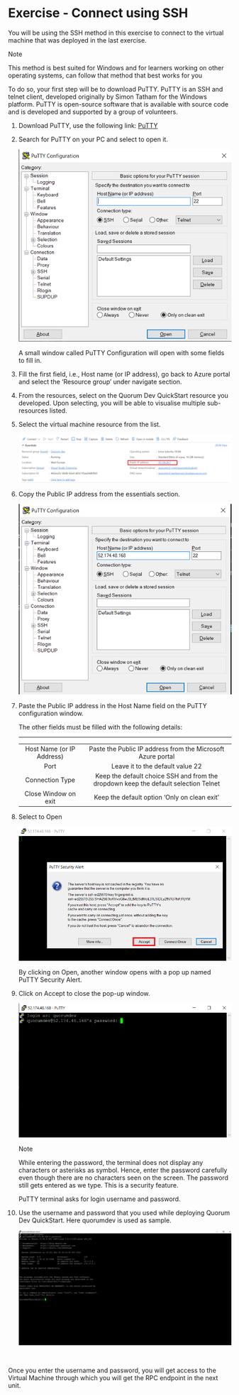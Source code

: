 # Exercise - Connect using SSH

You will be using the SSH method in this exercise to connect to the virtual machine that was deployed in the last exercise.

> [!Note]
>
>This method is best suited for Windows and for learners working on other operating systems, can follow that method that best works for you

To do so, your first step will be to download PuTTY. PuTTY is an SSH and telnet client, developed originally by Simon Tatham for the Windows platform. PuTTY is open-source software that is available with source code and is developed and supported by a group of volunteers.

1. Download PuTTY, use the following link:
    [PuTTY](https://www.putty.org/)

2. Search for PuTTY on your PC and select to open it.

    ![Screenshot that shows the selections for configuring a breaking scenario.](/media/5.1-PuTTY-config.png)

    A small window called PuTTY Configuration will open with some fields to fill in.

3. Fill the first field, i.e., Host name (or IP address), go back to Azure portal and select the ‘Resource group’ under navigate section.  

4. From the resources, select on the Quorum Dev QuickStart resource you developed. Upon selecting, you will be able to visualise multiple sub-resources listed.  

5. Select the virtual machine resource from the list.

    ![Screenshot that shows the selections for configuring a breaking scenario.](/media/5.2-Public-IP-Address.png)

6. Copy the Public IP address from the essentials section.

    ![creenshot that shows the selections for configuring a breaking scenario.](/media/5.3-PuTTY-config-filled.png)

7. Paste the Public IP address in the Host Name field on the PuTTY configuration window.

    The other fields must be filled with the following details:

    ----------------------------------------------------------------------------------------------------
    |  |  |
    | :---: | :---: |
    | Host Name (or IP Address) | Paste the Public IP address from the Microsoft Azure portal |
    | Port | Leave it to the default value 22 |
    | Connection Type | Keep the default choice SSH and from the dropdown keep the default selection Telnet |
    |Close Window on exit | Keep the default option ‘Only on clean exit’ |

8. Select to Open

    ![creenshot that shows the selections for configuring a breaking scenario.](/media/5.4-PuTTY-security-alert.png)

    By clicking on Open, another window opens with a pop up named PuTTY Security Alert.

9. Click on Accept to close the pop-up window.

    ![Screenshot that shows the selections for configuring a breaking scenario.](/media/5.5-PuTTY-login.png)

    > [!NOTE]
    >
    > While entering the password, the terminal does not display any characters or asterisks as symbol. Hence, enter the password carefully even though there are no characters seen on the screen. The password still gets entered as we type. This is a security feature.

    PuTTY terminal asks for login username and password.  

10. Use the username and password that you used while deploying Quorum Dev QuickStart. Here quorumdev is used as sample.
    
    ![Screenshot that shows the selections for configuring a breaking scenario.](/media/5.6-virtual-machine-accessed.png)

<br>

Once you enter the username and password, you will get access to the Virtual Machine through which you will get the RPC endpoint in the next unit.
